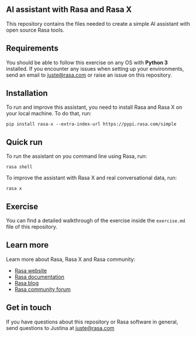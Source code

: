 ## AI assistant with Rasa and Rasa X

This repository contains the files needed to create a simple AI assistant with open source Rasa tools.

## Requirements

You should be able to follow this exercise on any OS with **Python 3** installed. If you encounter any
issues when setting up your environments, send an email to juste@rasa.com or raise an issue on this
repository.

## Installation

To run and improve this assistant, you need to install Rasa and Rasa X on your local machine.
To do that, run:  

`pip install rasa-x --extra-index-url https://pypi.rasa.com/simple`

## Quick run
To run the assistant on you command line using Rasa, run:

`rasa shell`

To improve the assistant with Rasa X and real conversational data, run:

`rasa x`

## Exercise
You can find a detailed walkthrough of the exercise inside the `exercise.md` file of this repository.

## Learn more
Learn more about Rasa, Rasa X and Rasa community:
- [Rasa website](https://rasa.com)
- [Rasa documentation](https://rasa.com/docs)
- [Rasa blog](https://blog.rasa.com)
- [Rasa community forum](https://forum.rasa.com)


## Get in touch
If you have questions about this repository or Rasa software in general, send questions to Justina at juste@rasa.com


